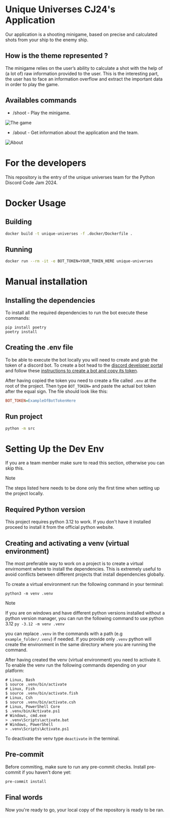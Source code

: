 # Unique Universes CJ24's Application

Our application is a shooting minigame, based on precise and calculated shots from your ship to the enemy ship.

## How is the theme represented ?

The minigame relies on the user’s ability to calculate a shot with the help of (a lot of) raw information provided to the user.
 This is the interesting part, the user has to face an information overflow and extract the important data in order to play the game.

## Availables commands

- /shoot - Play the minigame.

![The game](https://media.githubusercontent.com/media/Snipy7374/code-jam-24-universes/main/readme_assets/minigame.png)

- /about - Get information about the application and the team.

![About](https://media.githubusercontent.com/media/Snipy7374/code-jam-24-universes/main/readme_assets/about.png)

# For the developers

This repository is the entry of the unique universes team for the Python Discord Code Jam 2024.

# Docker Usage
## Building

```sh
docker build -t unique-universes -f .docker/Dockerfile .
```

## Running
```sh
docker run --rm -it -e BOT_TOKEN=YOUR_TOKEN_HERE unique-universes
```

# Manual installation
## Installing the dependencies

To install all the required dependencies to run the bot execute these commands:

```shell
pip install poetry
poetry install
```

## Creating the .env file

To be able to execute the bot locally you will need to create and grab the token of a discord bot. To create a bot head to the [discord developer portal]("https://discord.com/developers/applications/") and follow these [instructions to create a bot and copy its token]("https://discordpy.readthedocs.io/en/stable/discord.html").

After having copied the token you need to create a file called `.env` at the root of the project. Then type  `BOT_TOKEN=` and paste the actual bot token after the equal sign. The file should look like this:

```ini
BOT_TOKEN=ExampleOfBotTokenHere
```

## Run project

```sh
python -m src
```

# Setting Up the Dev Env

If you are a team member make sure to read this section, otherwise you can skip this.

> [!NOTE]
> The steps listed here needs to be done only the first time when setting up the project locally.

## Required Python version

This project requires python 3.12 to work. If you don't have it installed proceed to install it from the official python website.

## Creating and activating a venv (virtual environment)

The most preferable way to work on a project is to create a virtual envirnoment where to install the dependencies. This is extremely useful to avoid conflicts between different projects that install dependencies globally.

To create a virtual environment run the following command in your terminal:

```shell
python3 -m venv .venv
```

> [!NOTE]
> If you are on windows and have different python versions installed without a python version manager, you can run the following command to use python 3.12
> `py -3.12 -m venv .venv`

you can replace `.venv` in the commands with a path (e.g `example_folder/.venv`) if needed. If you provide only `.venv` python will create the environment in the same directory where you are running the command.

After having created the venv (virtual environment) you need to activate it.
To enable the venv run the following commands depending on your platform:

```shell
# Linux, Bash
$ source .venv/bin/activate
# Linux, Fish
$ source .venv/bin/activate.fish
# Linux, Csh
$ source .venv/bin/activate.csh
# Linux, PowerShell Core
$ .venv/bin/Activate.ps1
# Windows, cmd.exe
> .venv\Scripts\activate.bat
# Windows, PowerShell
> .venv\Scripts\Activate.ps1
```

To deactivate the venv type `deactivate` in the terminal.

## Pre-commit

Before commiting, make sure to run any pre-commit checks.
Install pre-commit if you haven't done yet:

```sh
pre-commit install
```

## Final words

Now you're ready to go, your local copy of the repository is ready to be ran.
